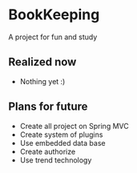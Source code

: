 # BookKeeping
A project for fun and study

## Realized now
* Nothing yet :)

## Plans for future
* Create all project on Spring MVC
* Create system of plugins
* Use embedded data base
* Create authorize
* Use trend technology
